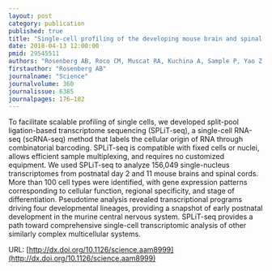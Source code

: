 ```yaml
---
layout: post
category: publication
published: true
title: "Single-cell profiling of the developing mouse brain and spinal cord with split-pool barcoding"
date: 2018-04-13 12:00:00
pmid: 29545511
authors: "Rosenberg AB, Roco CM, Muscat RA, Kuchina A, Sample P, Yao Z, Graybuck LT, Peeler DJ, Mukherjee S, Chen W, Pun SH, Sellers DL, Tasic B, Seelig G"
firstauthor: "Rosenberg AB"
journalname: "Science"
journalvolume: 360
journalissue: 6385
journalpages: 176–182
---
```


To facilitate scalable profiling of single cells, we developed split-pool ligation-based transcriptome sequencing (SPLiT-seq), a single-cell RNA-seq (scRNA-seq) method that labels the cellular origin of RNA through combinatorial barcoding. SPLiT-seq is compatible with fixed cells or nuclei, allows efficient sample multiplexing, and requires no customized equipment. We used SPLiT-seq to analyze 156,049 single-nucleus transcriptomes from postnatal day 2 and 11 mouse brains and spinal cords. More than 100 cell types were identified, with gene expression patterns corresponding to cellular function, regional specificity, and stage of differentiation. Pseudotime analysis revealed transcriptional programs driving four developmental lineages, providing a snapshot of early postnatal development in the murine central nervous system. SPLiT-seq provides a path toward comprehensive single-cell transcriptomic analysis of other similarly complex multicellular systems.

URL: [http://dx.doi.org/10.1126/science.aam8999](http://dx.doi.org/10.1126/science.aam8999)
